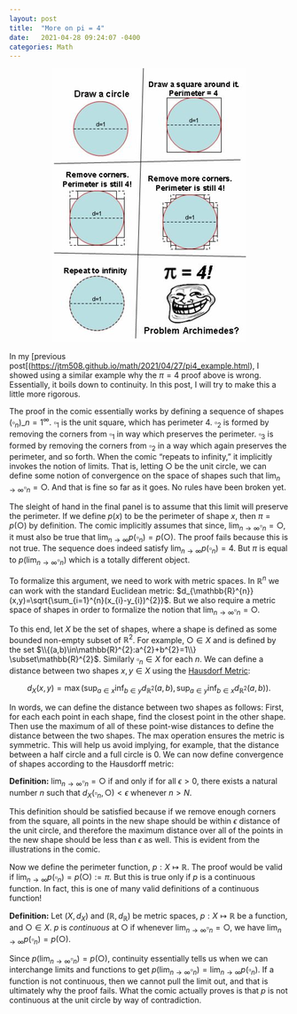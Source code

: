 ```yaml
---
layout: post
title:  "More on pi = 4"
date:   2021-04-28 09:24:07 -0400
categories: Math
---
```


<p align="center">
<img src="/assets/images/pi4proof.jpg">
</p>

In my [previous post[(https://jtm508.github.io/math/2021/04/27/pi4_example.html), I showed using a similar example why the $\pi=4$ proof above is wrong. Essentially, it boils down to continuity. In this post, I will try to make this a little more rigorous. 

The proof in the comic essentially works by defining a sequence of shapes $\left(\square_{n}\right)\_{n=1}^{\infty}$. $\square_{1}$ is the unit square, which has perimeter $4$. $\square_{2}$ is formed by removing the corners from $\square_{1}$ in way which preserves the perimeter. $\square_{3}$ is formed by removing the corners from $\square_{2}$ in a way which again preserves the perimeter, and so forth. When the comic “repeats to infinity,” it implicitly invokes the notion of limits. That is, letting $\bigcirc$ be the unit circle, we can define some notion of convergence on the space of shapes such that $\lim_{n\rightarrow\infty}\square_{n}=\bigcirc$. And that is fine so far as it goes. No rules have been broken yet.

The sleight of hand in the final panel is to assume that this limit will preserve the perimeter. If we define $p(x)$ to be the perimeter of shape $x$, then $\pi=p\left(\bigcirc\right)$ by definition. The comic implicitly assumes that since, $\lim_{n\rightarrow\infty}\square_{n}=\bigcirc$, it must also be true that $\lim_{n\rightarrow\infty}p\left(\square_{n}\right)=p\left(\bigcirc\right)$. The proof fails because this is not true. The sequence does indeed satisfy $\lim_{n\rightarrow\infty}p\left(\square_{n}\right)=4$. But $\pi$ is equal to $p\left(\lim_{n\rightarrow\infty}\square_{n}\right)$ which is a totally different object.

To formalize this argument, we need to work with metric spaces. In $\mathbb{R}^{n}$ we can work with the standard Euclidean metric: $d_{\mathbb{R}^{n}}(x,y)=\sqrt{\sum_{i=1}^{n}(x_{i}-y_{i})^{2}}$. But we also require a metric space of shapes in order to formalize the notion that $\lim_{n\rightarrow\infty}\square_{n}=\bigcirc$. 

To this end, let $X$ be the set of shapes, where a shape is defined as some bounded non-empty subset of $\mathbb{R}^{2}$. For example, $\bigcirc\in X$ and is defined by the set $\\{(a,b)\in\mathbb{R}^{2}:a^{2}+b^{2}=1\\} \subset\mathbb{R}^{2}$. Similarly $\square_{n}\in X$ for each $n$. We can define a distance between two shapes $x,y \in X$ using the [Hausdorf Metric](https://en.wikipedia.org/wiki/Hausdorff_distance):

$$d_{X}(x,y)=\max\left(\sup_{a\in x}\inf_{b\in y}d_{\mathbb{R}^{2}}\left(a,b\right),\sup_{a\in y}\inf_{b\in x}d_{\mathbb{R}^{2}}\left(a,b\right)\right).$$

In words, we can define the distance between two shapes as follows: First, for each each point in each shape, find the closest point in the other shape. Then use the maximum of all of these point-wise distances to define the distance between the two shapes. The max operation ensures the metric is symmetric. This will help us avoid implying, for example, that the distance between a half circle and a full circle is $0$. We can now define convergence of shapes according to the Hausdorff metric:

**Definition:** $\lim_{n\rightarrow\infty}\square_{n}=\bigcirc$ if and only if for all $\epsilon>0$, there exists a natural number $n$ such that $d_{X}\left(\square_{n},\bigcirc\right)<\epsilon$ whenever $n>N$.

This definition should be satisfied because if we remove enough corners from the square, all points in the new shape should be within $\epsilon$ distance of the unit circle, and therefore the maximum distance over all of the points in the new shape should be less than $\epsilon$ as well. This is evident from the illustrations in the comic.

Now we define the perimeter function, $p:X\mapsto\mathbb{R}$. The proof would be valid if $\lim_{n\rightarrow\infty}p\left(\square_{n}\right)=p\left(\bigcirc\right):=\pi$. But this is true only if $p$ is a continuous function. In fact, this is one of many valid definitions of a continuous function!

**Definition:** Let $(X,d_{X})$ and $(\mathbb{R},d_{\mathbb{R}})$ be metric spaces, $p:X\mapsto\mathbb{R}$ be a function, and $\bigcirc\in X$. $p$ is *continuous* at $\bigcirc$ if whenever $\lim_{n\rightarrow\infty}\square_{n}=\bigcirc$, we have $\lim_{n\rightarrow\infty}p\left(\square_{n}\right)=p\left(\bigcirc\right)$.

Since $p\left(\lim_{n\rightarrow\infty}\square_{n}\right)=p\left(\bigcirc\right)$, continuity essentially tells us when we can interchange limits and functions to get $p\left(\lim_{n\rightarrow\infty}\square_{n}\right)=\lim_{n\rightarrow\infty} p\left(\square_{n}\right)$. If a function is not continuous, then we cannot pull the limit out, and that is ultimately why the proof fails. What the comic actually proves is that $p$ is not continuous at the unit circle by way of contradiction.